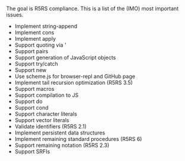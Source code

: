 The goal is R5RS compliance. This is a list of the (IMO) most
important issues.

* Implement string-append
* Implement cons
* Implement apply
* Support quoting via '
* Support pairs
* Support generation of JavaScript objects
* Support try/catch
* Support new
* Use scheme.js for browser-repl and GitHub page
* Implement tail recursion optimization (R5RS 3.5)
* Support macros
* Support compilation to JS
* Support do
* Support cond
* Support character literals
* Support vector literals
* Validate identifiers (R5RS 2.1)
* Implement persistent data structures
* Implement remaining standard procedures (R5RS 6)
* Support remaining notation (R5RS 2.3)
* Support SRFIs
